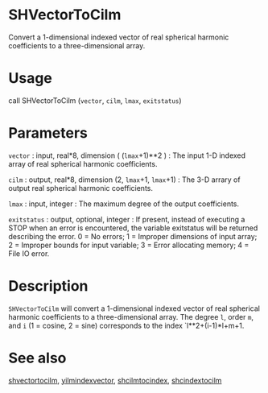 # SHVectorToCilm

Convert a 1-dimensional indexed vector of real spherical harmonic coefficients to a three-dimensional array.

# Usage

call SHVectorToCilm (`vector`, `cilm`, `lmax`, `exitstatus`)

# Parameters

`vector` : input, real\*8, dimension ( (`lmax`+1)\*\*2 )
:   The input 1-D indexed array of real spherical harmonic coefficients.

`cilm` : output, real\*8, dimension (2, `lmax`+1, `lmax`+1)
:   The 3-D arrary of output real spherical harmonic coefficients.

`lmax` : input, integer
:   The maximum degree of the output coefficients.

`exitstatus` : output, optional, integer
:   If present, instead of executing a STOP when an error is encountered, the variable exitstatus will be returned describing the error. 0 = No errors; 1 = Improper dimensions of input array; 2 = Improper bounds for input variable; 3 = Error allocating memory; 4 = File IO error.

# Description

`SHVectorToCilm` will convert a 1-dimensional indexed vector of real spherical harmonic coefficients to a three-dimensional array.  The degree `l`, order `m`, and `i` (1 = cosine, 2 = sine) corresponds to the index `l**2+(i-1)*l+m+1.

# See also

[shvectortocilm](shvectortocilm.html), [yilmindexvector](yilmindexvector.html), [shcilmtocindex](shcilmtocindex.html), [shcindextocilm](shcindextocilm.html)
